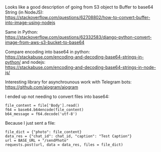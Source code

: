 Looks like a good description of going from S3 object to Buffer to base64 String (in NodeJS):   
https://stackoverflow.com/questions/62708802/how-to-convert-buffer-into-image-using-nodejs  

Same in Python:  
https://stackoverflow.com/questions/62332583/django-python-convert-image-from-aws-s3-bucket-to-base64

Compare encoding into base64 in python:  
https://stackabuse.com/encoding-and-decoding-base64-strings-in-python/
and nodejs:  
https://stackabuse.com/encoding-and-decoding-base64-strings-in-node-js/

Interesting library for asynchrounous work with Telegram bots:  
https://github.com/aiogram/aiogram

I ended up not needing to convert files into base64:  

```
file_content = file['Body'].read()
f64 = base64.b64encode(file_content)
b64_message = f64.decode('utf-8')
```        

Because I just sent a file:  

```
file_dict = {"photo": file_content}
data_res = {"chat_id": chat_id, "caption": "Test Caption"}
url = BASE_URL + "/sendPhoto" 
requests.post(url, data = data_res, files = file_dict)
```
